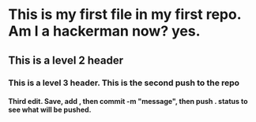 # This is my first file in my first repo. Am I a hackerman now? yes.
## This is a level 2 header
### This is a level 3 header. This is the second push to the repo
#### Third edit. Save, add <file name>, then commit -m "message", then push <file name in repo> <branch name in directory>. status to see what will be pushed.